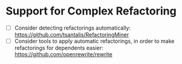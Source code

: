 # Support for Complex Refactoring
* [ ] Consider detecting refactorings automatically: https://github.com/tsantalis/RefactoringMiner
* [ ] Consider tools to apply automatic refactorings, in order to make refactorings for dependents easier: https://github.com/openrewrite/rewrite